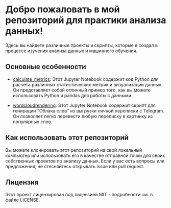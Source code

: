 <!DOCTYPE html>
<html>
<body>
    <h1>Добро пожаловать в мой репозиторий для практики анализа данных!</h1>
    <p>Здесь вы найдете различные проекты и скрипты, которые я создал в процессе изучения анализа данных и машинного обучения.</p>
    <h2>Основные особенности</h2>
    <ul>
    <li><a href="https://github.com/olodenm/practice/blob/main/calculate_metrics.ipynb">calculate_metrics</a>: Этот Jupyter Notebook содержит код Python для расчета различных статистических метрик и визуализации данных. Он представляет собой отличный пример того, как вы можете использовать Python и pandas для работы с данными.</li>
</ul>
    <ul>
        <li><a href="https://github.com/olodenm/practice/blob/main/wordcloudrendering.ipynb">wordcloudrendering</a>: Этот Jupyter Notebook содержит скрипт для генирации "Облака слов" из выгрузки личной переписки с Telegram. Он позволяет легко перевести любую переписку в картинку из популярных слов.</li>
    </ul>
    <h2>Как использовать этот репозиторий</h2>
    <p>Вы можете клонировать этот репозиторий на свой локальный компьютер или использовать его в качестве отправной точки для своих собственных проектов по анализу данных. Если у вас есть вопросы или предложения, не стесняйтесь открывать issue или pull request.</p>
    <h2>Лицензия</h2>
    <p>Этот проект лицензирован под лицензией MIT - подробности см. в файле LICENSE.</p>
</body>
</html>

